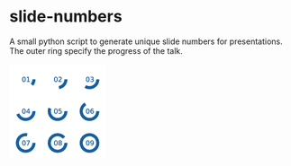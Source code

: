 # slide-numbers

A small python script to generate unique slide numbers for presentations.
The outer ring specify the progress of the talk.

![](./graphics/example.png)
